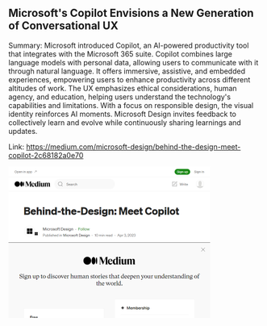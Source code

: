 ## Microsoft's Copilot Envisions a New Generation of Conversational UX
Summary: Microsoft introduced Copilot, an AI-powered productivity tool that integrates with the Microsoft 365 suite. Copilot combines large language models with personal data, allowing users to communicate with it through natural language. It offers immersive, assistive, and embedded experiences, empowering users to enhance productivity across different altitudes of work. The UX emphasizes ethical considerations, human agency, and education, helping users understand the technology's capabilities and limitations. With a focus on responsible design, the visual identity reinforces AI moments. Microsoft Design invites feedback to collectively learn and evolve while continuously sharing learnings and updates.

Link: https://medium.com/microsoft-design/behind-the-design-meet-copilot-2c68182a0e70

<img src="/img/60b28dce-4d9b-4590-88ef-68c8b130cacb.png" width="400" />
<br/><br/>
